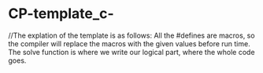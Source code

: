 # CP-template_c-
//The explation of the template is as follows:
All the #defines are macros, so the compiler will replace the macros with the given values before run time. 
The solve function is where we write our logical part, where the whole code goes. 
